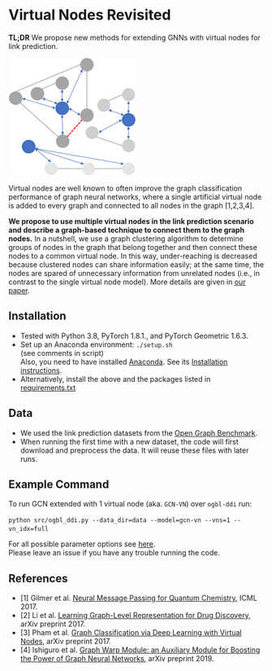 # Virtual Nodes Revisited

**TL;DR**
We propose new methods for extending GNNs with virtual nodes for link prediction.


<p align="center">

![](./pic.png)

</p>


Virtual nodes are well known to often improve the graph classification performance of graph neural networks, where a single artificial virtual node is added to every graph and connected to all nodes in the graph [1,2,3,4]. 

**We propose to use multiple virtual nodes in the link prediction scenario and describe a graph-based technique to connect them to the graph nodes.** 
In a nutshell, we use a graph clustering algorithm to determine groups of nodes in the graph that belong together and then connect these nodes to a common virtual node. In this way, under-reaching is decreased because clustered nodes can share information easily; at the same time, the nodes are spared of unnecessary information from unrelated nodes (i.e., in contrast to the single virtual node model).
More details are given in [our paper](./paper.pdf).
## Installation
* Tested with Python 3.8, PyTorch 1.8.1., and PyTorch Geometric 1.6.3.
* Set up an Anaconda environment: `./setup.sh` 
<br/>(see comments in script)
<br/> Also, you need to have installed [Anaconda](https://www.anaconda.com/products/individual#Downloads). See its [Installation instructions](https://docs.anaconda.com/anaconda/install/).
* Alternatively, install the above and the packages listed in [requirements.txt](requirements.txt)

## Data

* We used the link prediction datasets from the [Open Graph Benchmark](https://ogb.stanford.edu/). 
* When running the first time with a new dataset, the code will first download and preprocess the data. It will reuse these files with later runs.


## Example Command
To run GCN extended with 1 virtual node (aka. `GCN-VN`) over `ogbl-ddi` run:
    
`python src/ogbl_ddi.py --data_dir=data --model=gcn-vn --vns=1 --vn_idx=full`

For all possible parameter options see [here](./src/utils/parser.py).
<br/>Please leave an issue if you have any trouble running the code.



## References

* [1] Gilmer et al. [Neural Message Passing for Quantum Chemistry](https://arxiv.org/pdf/1704.01212.pdf), ICML 2017.
* [2] Li et al. [Learning Graph-Level Representation for Drug Discovery](http://arxiv.org/abs/1709.03741), arXiv preprint 2017.
* [3]  Pham et al. [Graph Classification via Deep Learning with Virtual Nodes](https://arxiv.org/pdf/1708.04357.pdf), arXiv preprint 2017.
* [4]  Ishiguro et al. [Graph Warp Module: an Auxiliary Module for Boosting the Power of Graph Neural Networks](https://arxiv.org/pdf/1902.01020.pdf), arXiv preprint 2019.


